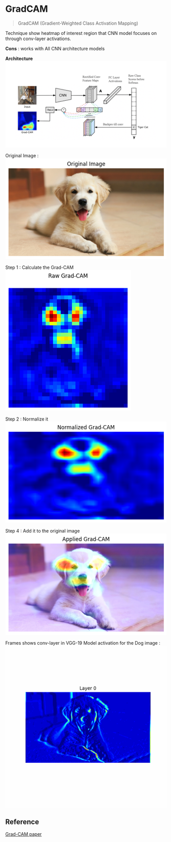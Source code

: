 # GradCAM

> GradCAM (Gradient-Weighted Class Activation Mapping)

Technique show heatmap of interest region that CNN model focuses on through conv-layer activations.

**Cons** : works with All CNN architecture models

**Architecture**  
![arch](assets/grad_cam.png)

Original Image :  
![original](assets/1.png)

Step 1 : Calculate the Grad-CAM  
![raw-gradcam](assets/2.png)

Step 2 : Normalize it  
![normalized-gradcam](assets/3.png)

Step 4 : Add it to the original image  
![final-image](assets/4.png)

Frames shows conv-layer in VGG-19 Model activation for the Dog image :  
![animate-gradcam](assets/grad-cam-animate.gif)

## Reference

[Grad-CAM paper](https://arxiv.org/pdf/1610.02391)
